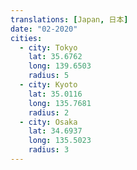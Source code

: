 ```yaml
---
translations: [Japan, 日本]
date: "02-2020"
cities:
  - city: Tokyo
    lat: 35.6762
    long: 139.6503
    radius: 5
  - city: Kyoto
    lat: 35.0116
    long: 135.7681
    radius: 2
  - city: Osaka
    lat: 34.6937
    long: 135.5023
    radius: 3
---
```


